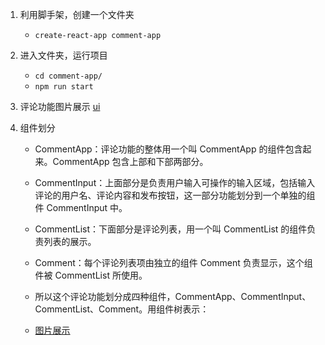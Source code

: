 1. 利用脚手架，创建一个文件夹
    - `create-react-app comment-app`

2. 进入文件夹，运行项目
    - `cd comment-app/`
    - `npm run start`

3. 评论功能图片展示
    [ui](https://huzidaha.github.io/static/assets/img/posts/2B86ED50-DDF5-4B3A-82A0-DECFD6767A8F.png)
    
4. 组件划分
    - CommentApp：评论功能的整体用一个叫 CommentApp 的组件包含起来。CommentApp 包含上部和下部两部分。

    - CommentInput：上面部分是负责用户输入可操作的输入区域，包括输入评论的用户名、评论内容和发布按钮，这一部分功能划分到一个单独的组件 CommentInput 中。

    - CommentList：下面部分是评论列表，用一个叫 CommentList 的组件负责列表的展示。

    - Comment：每个评论列表项由独立的组件 Comment 负责显示，这个组件被 CommentList 所使用。

    - 所以这个评论功能划分成四种组件，CommentApp、CommentInput、CommentList、Comment。用组件树表示：
    - [图片展示](https://huzidaha.github.io/static/assets/img/posts/1.003.png)



